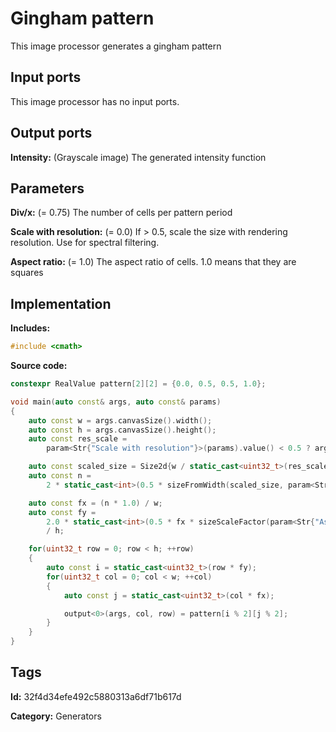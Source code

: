 # Gingham pattern

This image processor generates a gingham pattern

## Input ports

This image processor has no input ports.

## Output ports

__Intensity:__ (Grayscale image) The generated intensity function

## Parameters

__Div/x:__ (= 0.75) The number of cells per pattern period

__Scale with resolution:__ (= 0.0) If > 0.5, scale the size with rendering resolution. Use for spectral filtering.

__Aspect ratio:__ (= 1.0) The aspect ratio of cells. 1.0 means that they are squares

## Implementation

__Includes:__ 

```c++
#include <cmath>
```

__Source code:__ 

```c++
constexpr RealValue pattern[2][2] = {0.0, 0.5, 0.5, 1.0};

void main(auto const& args, auto const& params)
{
	auto const w = args.canvasSize().width();
	auto const h = args.canvasSize().height();
	auto const res_scale =
	    param<Str{"Scale with resolution"}>(params).value() < 0.5 ? args.resolution() : 1.0;

	auto const scaled_size = Size2d{w / static_cast<uint32_t>(res_scale), 1u};
	auto const n =
	    2 * static_cast<int>(0.5 * sizeFromWidth(scaled_size, param<Str{"Div/x"}>(params)));

	auto const fx = (n * 1.0) / w;
	auto const fy =
	    2.0 * static_cast<int>(0.5 * fx * sizeScaleFactor(param<Str{"Aspect ratio"}>(params)) * h)
	    / h;

	for(uint32_t row = 0; row < h; ++row)
	{
		auto const i = static_cast<uint32_t>(row * fy);
		for(uint32_t col = 0; col < w; ++col)
		{
			auto const j = static_cast<uint32_t>(col * fx);

			output<0>(args, col, row) = pattern[i % 2][j % 2];
		}
	}
}
```

## Tags

__Id:__ 32f4d34efe492c5880313a6df71b617d

__Category:__ Generators